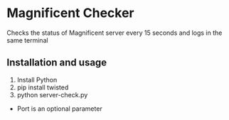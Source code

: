 # Magnificent Checker
Checks the status of Magnificent server every 15 seconds and logs in the same
terminal

## Installation and usage

 1. Install Python
 2. pip install twisted
 3. python server-check.py <url> <port>

* Port is an optional parameter

